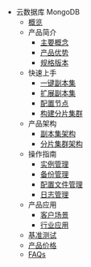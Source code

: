 * 云数据库 MongoDB
    * [概览](database/udb-mongodb/overview)
    * 产品简介
        * [主要概念](database/udb-mongodb/product/concept)
        * [产品优势](database/udb-mongodb/product/superiority)
        * [规格版本](database/udb-mongodb/product/version)
    * 快速上手
        * [一键副本集](database/udb-mongodb/quick/replicaset)
        * [扩展副本集](database/udb-mongodb/quick/ex-replicaset)
        * [配置节点](database/udb-mongodb/quick/config)
        * [构建分片集群](database/udb-mongodb/quick/cluster)
    * 产品架构
        * [副本集架构](database/udb-mongodb/architecture/replicaset)
        * [分片集群架构](database/udb-mongodb/architecture/cluster)
    * 操作指南
        * [实例管理](database/udb-mongodb/guide/instance)
        * [备份管理](database/udb-mongodb/guide/backup)
        * [配置文件管理](database/udb-mongodb/guide/config)
        * [日志管理](database/udb-mongodb/guide/log)
    * 产品应用
        * [客户场景](database/udb-mongodb/use/user)
        * [行业应用](database/udb-mongodb/use/industry)
    * [基准测试](database/udb-mongodb/test)
    * [产品价格](database/udb-mongodb/price)
    * [FAQs](database/udb-mongodb/faqs)
    
    
        